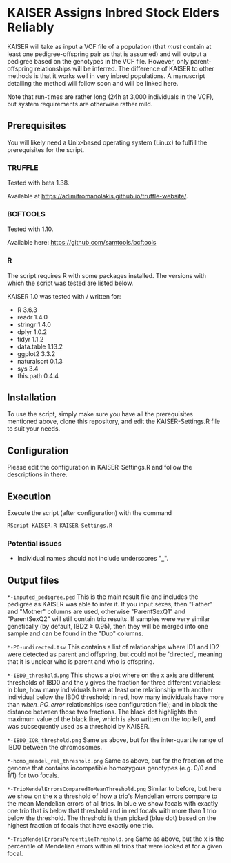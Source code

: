 # KAISER Assigns Inbred Stock Elders Reliably

KAISER will take as input a VCF file of a population (that *must* contain at least one pedigree-offspring pair as that is assumed) and will output a pedigree based on the genotypes in the VCF file. However, only parent-offspring relationships will be inferred. The difference of KAISER to other methods is that it works well in very inbred populations. A manuscript detailing the method will follow soon and will be linked here. 

Note that run-times are rather long (24h at 3,000 individuals in the VCF), but system requirements are otherwise rather mild.

## Prerequisites

You will likely need a Unix-based operating system (Linux) to fulfill the prerequisites for the script. 

### TRUFFLE

Tested with beta 1.38.

Available at <https://adimitromanolakis.github.io/truffle-website/>.

### BCFTOOLS

Tested with 1.10.

Available here: <https://github.com/samtools/bcftools>

### R

The script requires R with some packages installed. The versions with which the script was tested are listed below.

KAISER 1.0 was tested with / written for:

* R 3.6.3
* readr 1.4.0
* stringr 1.4.0
* dplyr 1.0.2
* tidyr 1.1.2
* data.table 1.13.2
* ggplot2 3.3.2
* naturalsort 0.1.3
* sys 3.4
* this.path 0.4.4

## Installation

To use the script, simply make sure you have all the prerequisites mentioned above, clone this repository, and edit the KAISER-Settings.R file to suit your needs.

## Configuration

Please edit the configuration in KAISER-Settings.R and follow the descriptions in there.

## Execution

Execute the script (after configuration) with the command

```` bash
RScript KAISER.R KAISER-Settings.R
````

### Potential issues

* Individual names should not include underscores "_".

## Output files

`*-imputed_pedigree.ped` This is the main result file and includes the pedigree as KAISER was able to infer it. If you input sexes, then "Father" and "Mother" columns are used, otherwise "ParentSexQ1" and "ParentSexQ2" will still contain trio results. If samples were very similar genetically (by default, IBD2 $\geq$ 0.95), then they will be merged into one sample and can be found in the "Dup" columns.

`*-PO-undirected.tsv` This contains a list of relationships where ID1 and ID2 were detected as parent and offspring, but could not be 'directed', meaning that it is unclear who is parent and who is offspring.

`*-IBD0_threshold.png` This shows a plot where on the x axis are different thresholds of IBD0 and the y gives the fraction for three different variables: in blue, how many individuals have at least one relationship with another individual below the IBD0 threshold; in red, how many individuals have more than *when_PO_error* relationships (see configuration file); and in black the distance between those two fractions. The black dot highlights the maximum value of the black line, which is also written on the top left, and was subsequently used as a threshold by KAISER.

`*-IBD0_IQR_threshold.png` Same as above, but for the inter-quartile range of IBD0 between the chromosomes.

`*-homo_mendel_rel_threshold.png` Same as above, but for the fraction of the genome that contains incompatible homozygous genotypes (e.g. 0/0 and 1/1) for two focals.

`*-TrioMendelErrorsComparedToMeanThreshold.png` Similar to before, but here we show on the x a threshold of how a trio's Mendelian errors compare to the mean Mendelian errors of all trios. In blue we show focals with exactly one trio that is below that threshold and in red focals with more than 1 trio below the threshold. The threshold is then picked (blue dot) based on the highest fraction of focals that have exactly one trio.

`*-TrioMendelErrorsPercentileThreshold.png` Same as above, but the x is the percentile of Mendelian errors within all trios that were looked at for a given focal.
